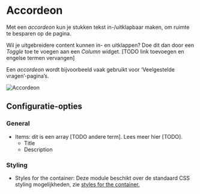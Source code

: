 # Accordeon

Met een _accordeon_ kun je stukken tekst in-/uitklapbaar maken, om ruimte te besparen op de pagina.

Wil je uitgebreidere content kunnen in- en uitklappen? Doe dit dan door een _Toggle_ toe te voegen aan een _Column_ widget. \[TODO link toevoegen en engelse termen vervangen]

Een _accordeon_ wordt bijvoorbeeld vaak gebruikt voor ‘Veelgestelde vragen’-pagina’s.

![Accordeon](../../img/accordeon.gif)

## Configuratie-opties

### General

* Items: dit is een array \[TODO andere term]. Lees meer hier \[TODO].
  * Title
  * Description

### Styling

* Styles for the container: Deze module beschikt over de standaard CSS styling mogelijkheden, zie [styles for the container.](../miscellaneous/styles-for-the-container.md)
